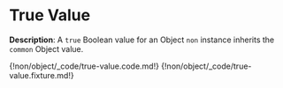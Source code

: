 # True Value

__Description__: A `true` Boolean value for an Object `non` instance inherits the `common` Object value.

{!non/object/_code/true-value.code.md!}
{!non/object/_code/true-value.fixture.md!}

<div class="cf"></div>
<div class="end-last"></div>

